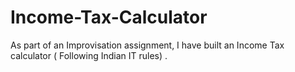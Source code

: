 # Income-Tax-Calculator
As part of an Improvisation assignment, I have built an Income Tax calculator ( Following Indian IT rules) . 
